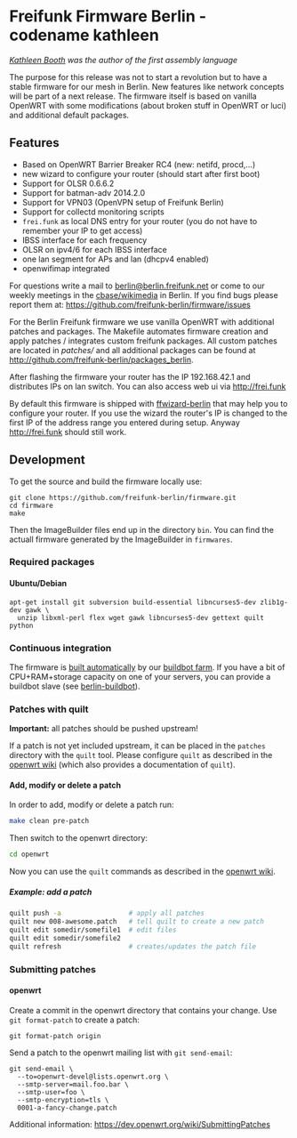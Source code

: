# Freifunk Firmware Berlin - codename kathleen

*[Kathleen Booth](https://en.wikipedia.org/wiki/Kathleen_Booth) was the author of the first assembly language*

The purpose for this release was not to start a revolution but to have a stable
firmware for our mesh in Berlin. New features like network concepts will be part
of a next release. The firmware itself is based on vanilla OpenWRT with
some modifications (about broken stuff in OpenWRT or luci) and additional
default packages.

## Features

* Based on OpenWRT Barrier Breaker RC4 (new: netifd, procd,...)
* new wizard to configure your router (should start after first boot)
* Support for OLSR 0.6.6.2
* Support for batman-adv 2014.2.0
* Support for VPN03 (OpenVPN setup of Freifunk Berlin)
* Support for collectd monitoring scripts
* `frei.funk` as local DNS entry for your router (you do not have to remember your IP to get access)
* IBSS interface for each frequency
* OLSR on ipv4/6 for each IBSS interface
* one lan segment for APs and lan (dhcpv4 enabled)
* openwifimap integrated

For questions write a mail to berlin@berlin.freifunk.net or come to our weekly
meetings in the [cbase/wikimedia](http://berlin.freifunk.net/contact/) in Berlin.
If you find bugs please report them at: https://github.com/freifunk-berlin/firmware/issues

For the Berlin Freifunk firmware we use vanilla OpenWRT with additional patches
and packages. The Makefile automates firmware
creation and apply patches / integrates custom freifunk packages. All custom
patches are located in *patches/* and all additional packages can be found at
http://github.com/freifunk-berlin/packages_berlin.

After flashing the firmware your router has the IP 192.168.42.1 and distributes IPs on lan switch. You can also access web ui via http://frei.funk

By default this firmware is shipped with [ffwizard-berlin](https://github.com/freifunk-berlin/packages-berlin/tree/master/utils/luci-app-ffwizard-berlin) that may help you to configure your router. If you use the wizard the router's IP is changed to the first IP of the address range you entered during setup. Anyway http://frei.funk should still work.

## Development

To get the source and build the firmware locally use:


```
git clone https://github.com/freifunk-berlin/firmware.git
cd firmware
make
```

Then the ImageBuilder files end up in the directory `bin`. You can find the
actuall firmware generated by the ImageBuilder in `firmwares`.

### Required packages

#### Ubuntu/Debian

```
apt-get install git subversion build-essential libncurses5-dev zlib1g-dev gawk \
  unzip libxml-perl flex wget gawk libncurses5-dev gettext quilt python
```

### Continuous integration

The firmware is [built
automatically](http://buildbot.berlin.freifunk.net/one_line_per_build) by our [buildbot farm](http://buildbot.berlin.freifunk.net/buildslaves). If you have a bit of CPU+RAM+storage capacity on one of your servers, you can provide a buildbot slave (see [berlin-buildbot](https://github.com/freifunk/berlin-buildbot)).

### Patches with quilt

**Important:** all patches should be pushed upstream!

If a patch is not yet included upstream, it can be placed in the `patches` directory with the `quilt` tool. Please configure `quilt` as described in the [openwrt wiki](http://wiki.openwrt.org/doc/devel/patches) (which also provides a documentation of `quilt`).

#### Add, modify or delete a patch

In order to add, modify or delete a patch run:

```bash
make clean pre-patch
```
Then switch to the openwrt directory:

```bash
cd openwrt
```
Now you can use the `quilt` commands as described in the [openwrt wiki](http://wiki.openwrt.org/doc/devel/patches).

##### Example: add a patch

```bash
quilt push -a                 # apply all patches
quilt new 008-awesome.patch   # tell quilt to create a new patch
quilt edit somedir/somefile1  # edit files
quilt edit somedir/somefile2
quilt refresh                 # creates/updates the patch file
```

### Submitting patches

#### openwrt

Create a commit in the openwrt directory that contains your change. Use `git
format-patch` to create a patch:

```
git format-patch origin
```

Send a patch to the openwrt mailing list with `git send-email`:

```
git send-email \
  --to=openwrt-devel@lists.openwrt.org \
  --smtp-server=mail.foo.bar \
  --smtp-user=foo \
  --smtp-encryption=tls \
  0001-a-fancy-change.patch
```

Additional information: https://dev.openwrt.org/wiki/SubmittingPatches
